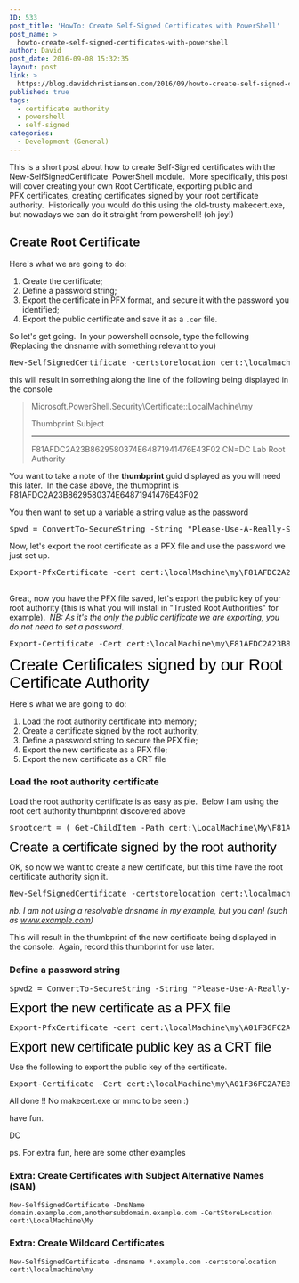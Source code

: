 ```yaml
---
ID: 533
post_title: 'HowTo: Create Self-Signed Certificates with PowerShell'
post_name: >
  howto-create-self-signed-certificates-with-powershell
author: David
post_date: 2016-09-08 15:32:35
layout: post
link: >
  https://blog.davidchristiansen.com/2016/09/howto-create-self-signed-certificates-with-powershell/
published: true
tags:
  - certificate authority
  - powershell
  - self-signed
categories:
  - Development (General)
---
```

This is a short post about how to create Self-Signed certificates with the <span class="lang:ps decode:true  crayon-inline ">New-SelfSignedCertificate</span>  PowerShell module.  More specifically, this post will cover creating your own Root Certificate, exporting public and PFX certificates, creating certificates signed by your root certificate authority.  Historically you would do this using the old-trusty makecert.exe, but nowadays we can do it straight from powershell! (oh joy!)

<!--more-->
<h2>Create Root Certificate</h2>
Here's what we are going to do:
<ol>
 	<li>Create the certificate;</li>
 	<li>Define a password string;</li>
 	<li>Export the certificate in PFX format, and secure it with the password you identified;</li>
 	<li>Export the public certificate and save it as a <code>.cer</code> file.</li>
</ol>
So let's get going.  In your powershell console, type the following (Replacing the dnsname with something relevant to you)
<pre class="lang:ps decode:true ">New-SelfSignedCertificate -certstorelocation cert:\localmachine\my -dnsname "Lab Root Certificate Authority"</pre>
<span style="font-size: 14px;">this will result in something along the line of the following being displayed in the console</span>
<blockquote>Microsoft.PowerShell.Security\Certificate::LocalMachine\my

Thumbprint Subject
---------- -------
F81AFDC2A23B8629580374E64871941476E43F02 CN=DC Lab Root Authority</blockquote>
You want to take a note of the <strong>thumbprint</strong> guid displayed as you will need this later.  In the case above, the thumbprint is <span class="lang:c# decode:true  crayon-inline ">F81AFDC2A23B8629580374E64871941476E43F02</span>

You then want to set up a variable a string value as the password
<pre class="lang:ps decode:true">$pwd = ConvertTo-SecureString -String "Please-Use-A-Really-Strong-Password" -Force -AsPlainText</pre>
<span style="font-size: 14px;">Now, let's export the root certificate as a PFX file and use the password we just set up.</span>
<pre class="lang:ps decode:true ">Export-PfxCertificate -cert cert:\localMachine\my\F81AFDC2A23B8629580374E64871941476E43F02  -FilePath root-authority.pfx -Password $pwd

</pre>
<span style="font-size: 14px;">Great, now you have the PFX file saved, let's export the public key of your root authority (this is what you will install in "Trusted Root Authorities" for example).  </span><em style="font-size: 14px;">NB: As it's the only the public certificate we are exporting, you do not need to set a password</em><span style="font-size: 14px;">.</span>
<pre class="lang:ps decode:true">Export-Certificate -Cert cert:\localMachine\my\F81AFDC2A23B8629580374E64871941476E43F02 -FilePath root-authority.crt
</pre>
<span style="color: #000000; font-family: 'Roboto Slab', sans-serif; font-size: 30px; font-weight: 400; letter-spacing: -0.015em; line-height: 32px;">Create Certificates signed by our Root Certificate Authority</span>

Here's what we are going to do:
<ol>
 	<li>Load the root authority certificate into memory;</li>
 	<li>Create a certificate signed by the root authority;</li>
 	<li>Define a password string to secure the PFX file;</li>
 	<li>Export the new certificate as a PFX file;</li>
 	<li>Export the new certificate as a CRT file</li>
</ol>
<h3>Load the root authority certificate</h3>
Load the root authority certificate is as easy as pie.  Below I am using the root cert authority thumbprint discovered above
<pre class="lang:ps decode:true ">$rootcert = ( Get-ChildItem -Path cert:\LocalMachine\My\F81AFDC2A23B8629580374E64871941476E43F02 )</pre>
<span style="color: #000000; font-family: 'Roboto Slab', sans-serif; font-size: 24px; font-weight: 400; letter-spacing: -0.015em; line-height: 26px;">Create a certificate signed by the root authority</span>

OK, so now we want to create a new certificate, but this time have the root certificate authority sign it.
<pre class="lang:ps decode:true ">New-SelfSignedCertificate -certstorelocation cert:\localmachine\my -dnsname "Gateway Certificate" -Signer $rootcert</pre>
<em><span style="font-size: 14px;">nb: I am not using a resolvable dnsname in my example, but you can! (such as www.example.com)</span></em>

This will result in the thumbprint of the new certificate being displayed in the console.  Again, record this thumbprint for use later.
<h3>Define a password string</h3>
<pre class="lang:ps decode:true ">$pwd2 = ConvertTo-SecureString -String "Please-Use-A-Really-Strong-Password" -Force -AsPlainText</pre>
<span style="color: #000000; font-family: 'Roboto Slab', sans-serif; font-size: 24px; font-weight: 400; letter-spacing: -0.015em; line-height: 26px;">Export the new certificate as a PFX file</span>
<pre class="lang:ps decode:true ">Export-PfxCertificate -cert cert:\localMachine\my\A01F36FC2A7EB9CD506BD37E201935D6EB58A592  -FilePath gateway-certificate.pfx -Password $pwd2</pre>
<span style="color: #000000; font-family: 'Roboto Slab', sans-serif; font-size: 24px; font-weight: 400; letter-spacing: -0.015em; line-height: 26px;">Export new certificate public key as a CRT file</span>

Use the following to export the public key of the certificate.
<pre class="lang:ps decode:true  ">Export-Certificate -Cert cert:\localMachine\my\A01F36FC2A7EB9CD506BD37E201935D6EB58A592 -FilePath gateway.crt</pre>
<span style="font-size: 14px;">All done !! No makecert.exe or mmc to be seen :)</span>

have fun.

DC

ps. For extra fun, here are some other examples
<h3>Extra: Create Certificates with Subject Alternative Names (SAN)</h3>
<code>New-SelfSignedCertificate -DnsName domain.example.com,anothersubdomain.example.com -CertStoreLocation cert:\LocalMachine\My</code>
<h3>Extra: Create Wildcard Certificates</h3>
<code>New-SelfSignedCertificate -dnsname *.example.com -certstorelocation cert:\localmachine\my</code>